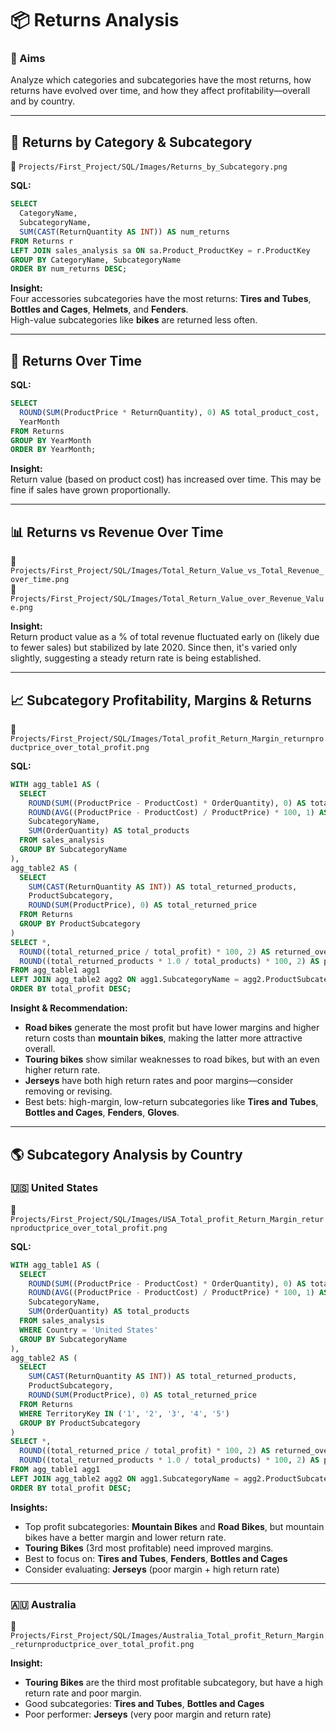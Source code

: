 # 📦 Returns Analysis

### 🎯 Aims  
Analyze which categories and subcategories have the most returns, how returns have evolved over time, and how they affect profitability—overall and by country.

---

## 🔄 Returns by Category & Subcategory  
📍 `Projects/First_Project/SQL/Images/Returns_by_Subcategory.png`

**SQL:**
```sql
SELECT 
  CategoryName, 
  SubcategoryName, 
  SUM(CAST(ReturnQuantity AS INT)) AS num_returns 
FROM Returns r
LEFT JOIN sales_analysis sa ON sa.Product_ProductKey = r.ProductKey
GROUP BY CategoryName, SubcategoryName
ORDER BY num_returns DESC;
```

**Insight:**  
Four accessories subcategories have the most returns: **Tires and Tubes**, **Bottles and Cages**, **Helmets**, and **Fenders**.  
High-value subcategories like **bikes** are returned less often.

---

## 📅 Returns Over Time  

**SQL:**
```sql
SELECT 
  ROUND(SUM(ProductPrice * ReturnQuantity), 0) AS total_product_cost,
  YearMonth
FROM Returns
GROUP BY YearMonth
ORDER BY YearMonth;
```

**Insight:**  
Return value (based on product cost) has increased over time. This may be fine if sales have grown proportionally.

---

## 📊 Returns vs Revenue Over Time  
📍 `Projects/First_Project/SQL/Images/Total_Return_Value_vs_Total_Revenue_over_time.png`  
📍 `Projects/First_Project/SQL/Images/Total_Return_Value_over_Revenue_Value.png`

**Insight:**  
Return product value as a % of total revenue fluctuated early on (likely due to fewer sales) but stabilized by late 2020. Since then, it's varied only slightly, suggesting a steady return rate is being established.

---

## 📈 Subcategory Profitability, Margins & Returns  
📍 `Projects/First_Project/SQL/Images/Total_profit_Return_Margin_returnproductprice_over_total_profit.png`

**SQL:**
```sql
WITH agg_table1 AS (
  SELECT 
    ROUND(SUM((ProductPrice - ProductCost) * OrderQuantity), 0) AS total_profit, 
    ROUND(AVG((ProductPrice - ProductCost) / ProductPrice) * 100, 1) AS avg_margin, 
    SubcategoryName,
    SUM(OrderQuantity) AS total_products
  FROM sales_analysis
  GROUP BY SubcategoryName
),
agg_table2 AS (
  SELECT 
    SUM(CAST(ReturnQuantity AS INT)) AS total_returned_products,
    ProductSubcategory,
    ROUND(SUM(ProductPrice), 0) AS total_returned_price
  FROM Returns
  GROUP BY ProductSubcategory
)
SELECT *,
  ROUND((total_returned_price / total_profit) * 100, 2) AS returned_over_profit,
  ROUND((total_returned_products * 1.0 / total_products) * 100, 2) AS percent_products_returned
FROM agg_table1 agg1
LEFT JOIN agg_table2 agg2 ON agg1.SubcategoryName = agg2.ProductSubcategory
ORDER BY total_profit DESC;
```

**Insight & Recommendation:**  
- **Road bikes** generate the most profit but have lower margins and higher return costs than **mountain bikes**, making the latter more attractive overall.  
- **Touring bikes** show similar weaknesses to road bikes, but with an even higher return rate.  
- **Jerseys** have both high return rates and poor margins—consider removing or revising.  
- Best bets: high-margin, low-return subcategories like **Tires and Tubes**, **Bottles and Cages**, **Fenders**, **Gloves**.

---

## 🌎 Subcategory Analysis by Country

### 🇺🇸 United States  
📍 `Projects/First_Project/SQL/Images/USA_Total_profit_Return_Margin_returnproductprice_over_total_profit.png`

**SQL:**
```sql
WITH agg_table1 AS (
  SELECT 
    ROUND(SUM((ProductPrice - ProductCost) * OrderQuantity), 0) AS total_profit, 
    ROUND(AVG((ProductPrice - ProductCost) / ProductPrice) * 100, 1) AS avg_margin, 
    SubcategoryName,
    SUM(OrderQuantity) AS total_products
  FROM sales_analysis
  WHERE Country = 'United States'
  GROUP BY SubcategoryName
),
agg_table2 AS (
  SELECT 
    SUM(CAST(ReturnQuantity AS INT)) AS total_returned_products,
    ProductSubcategory,
    ROUND(SUM(ProductPrice), 0) AS total_returned_price
  FROM Returns
  WHERE TerritoryKey IN ('1', '2', '3', '4', '5')
  GROUP BY ProductSubcategory
)
SELECT *,
  ROUND((total_returned_price / total_profit) * 100, 2) AS returned_over_profit,
  ROUND((total_returned_products * 1.0 / total_products) * 100, 2) AS percent_products_returned
FROM agg_table1 agg1
LEFT JOIN agg_table2 agg2 ON agg1.SubcategoryName = agg2.ProductSubcategory
ORDER BY total_profit DESC;
```

**Insights:**  
- Top profit subcategories: **Mountain Bikes** and **Road Bikes**, but mountain bikes have a better margin and lower return rate.  
- **Touring Bikes** (3rd most profitable) need improved margins.  
- Best to focus on: **Tires and Tubes**, **Fenders**, **Bottles and Cages**  
- Consider evaluating: **Jerseys** (poor margin + high return rate)

---

### 🇦🇺 Australia  
📍 `Projects/First_Project/SQL/Images/Australia_Total_profit_Return_Margin_returnproductprice_over_total_profit.png`

**Insight:**  
- **Touring Bikes** are the third most profitable subcategory, but have a high return rate and poor margin.  
- Good subcategories: **Tires and Tubes**, **Bottles and Cages**  
- Poor performer: **Jerseys** (very poor margin and return rate)


